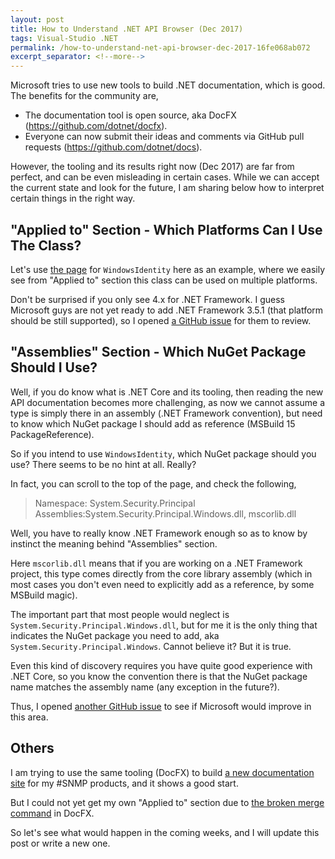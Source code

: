 ```yaml
---
layout: post
title: How to Understand .NET API Browser (Dec 2017)
tags: Visual-Studio .NET
permalink: /how-to-understand-net-api-browser-dec-2017-16fe068ab072
excerpt_separator: <!--more-->
---
```

Microsoft tries to use new tools to build .NET documentation, which is good. The benefits for the community are,

* The documentation tool is open source, aka DocFX (https://github.com/dotnet/docfx).
* Everyone can now submit their ideas and comments via GitHub pull requests (https://github.com/dotnet/docs).

However, the tooling and its results right now (Dec 2017) are far from perfect, and can be even misleading in certain cases. While we can accept the current state and look for the future, I am sharing below how to interpret certain things in the right way.
<!--more-->

## "Applied to" Section - Which Platforms Can I Use The Class?

Let's use [the page](https://docs.microsoft.com/dotnet/api/system.security.principal.windowsidentity#Applies_to) for `WindowsIdentity` here as an example, where we easily see from "Applied to" section this class can be used on multiple platforms.

Don't be surprised if you only see 4.x for .NET Framework. I guess Microsoft guys are not yet ready to add .NET Framework 3.5.1 (that platform should be still supported), so I opened [a GitHub issue](https://github.com/dotnet/docs/issues/3931) for them to review.

## "Assemblies" Section - Which NuGet Package Should I Use?

Well, if you do know what is .NET Core and its tooling, then reading the new API documentation becomes more challenging, as now we cannot assume a type is simply there in an assembly (.NET Framework convention), but need to know which NuGet package I should add as reference (MSBuild 15 PackageReference).

So if you intend to use `WindowsIdentity`, which NuGet package should you use? There seems to be no hint at all. Really?

In fact, you can scroll to the top of the page, and check the following,

> Namespace: System.Security.Principal
> Assemblies:System.Security.Principal.Windows.dll, mscorlib.dll

Well, you have to really know .NET Framework enough so as to know by instinct the meaning behind "Assemblies" section.

Here `mscorlib.dll` means that if you are working on a .NET Framework project, this type comes directly from the core library assembly (which in most cases you don't even need to explicitly add as a reference, by some MSBuild magic).

The important part that most people would neglect is `System.Security.Principal.Windows.dll`, but for me it is the only thing that indicates the NuGet package you need to add, aka `System.Security.Principal.Windows`. Cannot believe it? But it is true.

Even this kind of discovery requires you have quite good experience with .NET Core, so you know the convention there is that the NuGet package name matches the assembly name (any exception in the future?).

Thus, I opened [another GitHub issue](https://github.com/dotnet/docs/issues/3932) to see if Microsoft would improve in this area.

## Others

I am trying to use the same tooling (DocFX) to build [a new documentation site](https://help.sharpsnmp.com/) for my #SNMP products, and it shows a good start.

But I could not yet get my own "Applied to" section due to [the broken merge command](https://github.com/dotnet/docfx/issues/2289) in DocFX.

So let's see what would happen in the coming weeks, and I will update this post or write a new one.
